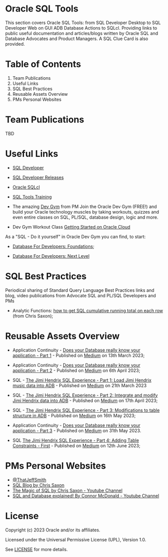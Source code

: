 # Oracle SQL Tools 

This section covers Oracle SQL Tools: from SQL Developer Desktop to SQL Developer Web on GUI ADB Database Actions to SQLcl.
Providing links to public useful documentation and articles/blogs written by Oracle SQL and Database Advocates and Product Managers.
A SQL Clue Card is also provided.

# Table of Contents

1. Team Publications
2. Useful Links
3. SQL Best Practices
4. Reusable Assets Overview
5. PMs Personal Websites

# Team Publications
TBD


# Useful Links
- [SQL Developer](https://www.oracle.com/uk/database/sqldeveloper/)
- [SQL Developer Releases](https://docs.oracle.com/en/database/oracle/sql-developer/)
- [Oracle SQLcl](https://www.oracle.com/uk/database/sqldeveloper/technologies/sqlcl/)
- [SQL Tools Training](https://education.oracle.com/database/oracle-database/pFamily_32)

- The amazing [Dev Gym](https://devgym.oracle.com/pls/apex/f?p=10001:20011::::20011::) from PM Join the Oracle Dev Gym (FREE!) and build your Oracle technology muscles by taking workouts, quizzes and even entire classes on SQL, PL/SQL, database design, logic and more.
- Dev Gym Workout Class [Getting Started on Oracle Cloud](https://devgym.oracle.com/pls/apex/f?p=10001:29:4444375111375:::29:P29_CLASS_ID:20342&cs=1qfK8bInptu93se5QM5iMzsT-iih_gFsY78j308d3ZUzrCzX2c0-kgiimo59pm0c_NblFShALC1oOB8MosiaSYQ)

As a "SQL - Do it yourself" in Oracle Dev Gym you can find, to start:
- [Database For Developers: Foundations](https://devgym.oracle.com/pls/apex/f?p=10001:29:112499394488989:::29:P29_CLASS_ID:5481&cs=1Nx3TDJgh0w-ygq3icYMX7urIWoNPCEJuXLH5pqVOkknGnq2I33EJh57LsiiynySdqwMpwClQNviXsLC73e3-0Q);

- [Database For Developers: Next Level](https://devgym.oracle.com/pls/apex/dg/class/databases-for-developers-next-level.html)

# SQL Best Practices
Periodical sharing of Standard Query Language Best Practices links and blog, video publications from Advocate SQL and PL/SQL Developers and PMs

- Analytic Functions: [how to get SQL cumulative running total on each row](https://blogs.oracle.com/sql/post/cumulative-running-total-of-previous-rows-with-sql) (from Chris Saxon);


# Reusable Assets Overview

- Application Continuity - [Does your Database really know your application - Part 1](https://medium.com/@paulbrad71/application-continuity-on-adb-does-your-database-know-your-application-376e44d8a30) - Published on [Medium](http://www.medium.com) on 13th March 2023;

- Application Continuity - [Does your Database really know your application - Part 2](https://medium.com/@paulbrad71/does-your-database-really-know-your-application-second-part-48321b0ab81) - Published on [Medium](http://www.medium.com) on 6th April 2023;

- SQL - [The Jimi Hendrix SQL Experience - Part 1: Load Jimi Hendrix music data into ADB](https://medium.com/@paulbrad71/the-jimi-hendrix-sql-experience-30f11a78bd54) - Published on [Medium](http://www.medium.com) on 21th March 2023

- SQL - [The Jimi Hendrix SQL Experience - Part 2: Integrate and modify Jimi Hendrix data into ADB](https://medium.com/@paulbrad71/the-jimi-hendrix-sql-clue-card-experience-5729def14040) - Published on [Medium](http://www.medium.com) on 17th April 2023;

- SQL - [The Jimi Hendrix SQL Experience - Part 3: Modifications to table structure in ADB](https://medium.com/@paulbrad71/the-jimi-hendrix-sql-clue-card-experience-9d3106b3e903) - Published on [Medium](http://www.medium.com) on 16th May 2023;

- Application Continuity - [Does your Database really know your application - Part 3](https://medium.com/@paulbrad71/application-continuity-on-adb-does-your-database-know-your-application-376e44d8a30) - Published on [Medium](http://www.medium.com) on 31th May 2023.

- SQL [The Jimi Hendrix SQL Experience - Part 4: Adding Table Constraints - First](https://medium.com/@paulbrad71/the-jimi-hendrix-sql-clue-card-experience-518c0d0932f3) - Published on [Medium](http://www.medium.com) on 12th June 2023;


# PMs Personal Websites

- [@ThatJeffSmith](https://www.thatjeffsmith.com/)
- [SQL Blog by Chris Saxon](https://blogs.oracle.com/sql)
- [The Magic of SQL by Chris Saxon - Youtube Channel](https://www.youtube.com/c/TheMagicofSQL)
- [SQL and Database explained! By Connor McDonald - Youtube Channel](https://www.youtube.com/@DatabaseDude)


# License

Copyright (c) 2023 Oracle and/or its affiliates.

Licensed under the Universal Permissive License (UPL), Version 1.0.

See [LICENSE](https://github.com/oracle-devrel/technology-engineering/blob/folder-structure/LICENSE) for more details.
